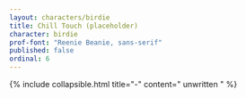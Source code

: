 ```yaml
---
layout: characters/birdie
title: Chill Touch (placeholder)
character: birdie
prof-font: "Reenie Beanie, sans-serif"
published: false
ordinal: 6
---
```

{% include collapsible.html title="-" content="
<span class='note'>unwritten
" %}